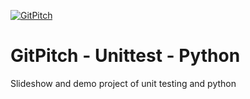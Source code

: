 [![GitPitch](https://gitpitch.com/assets/badge.svg)](https://gitpitch.com/lukepatrick/unittest-python)

# GitPitch - Unittest - Python
Slideshow and demo project of unit testing and python

